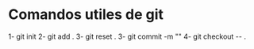 # Comandos utiles de git

1- git init
2- git add .
3- git reset .
3- git commit -m ""
4- git checkout -- .
